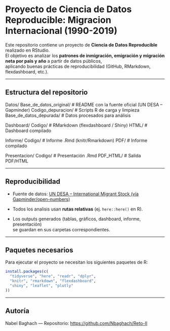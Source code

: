# Proyecto de Ciencia de Datos Reproducible: Migracion Internacional (1990-2019)

Este repositorio contiene un proyecto de **Ciencia de Datos Reproducible** realizado en RStudio.  
El objetivo es analizar los **patrones de inmigración, emigración y migración neta por pais y año** a partir de datos públicos,  
aplicando buenas prácticas de reproducibilidad (GitHub, RMarkdown, flexdashboard, etc.).

---

##  Estructura del repositorio

Datos/
  Base_de_datos_original/    # README con la fuente oficial (UN DESA – Gapminder)
  Codigo_depuracion/         # Scripts R de carga y limpieza
  Base_de_datos_depurada/    # Datos procesados para análisis

Dashboard/
  Codigo/                    # RMarkdown (flexdashboard / Shiny)
  HTML/                      # Dashboard compilado

Informe/
  Codigo/                    # Informe .Rmd (knitr/Rmarkdown)
  PDF/                       # Informe compilado

Presentacion/
  Codigo/                    # Presentación .Rmd
  PDF_HTML/                  # Salida PDF/HTML

---

##  Reproducibilidad

- Fuente de datos: [UN DESA – International Migrant Stock (vía Gapminder/open-numbers)](https://github.com/open-numbers/ddf--unpop--international_migrant_stock)

- Todos los analisis usan **rutas relativas** (ej. `here::here()` en R).  

- Los outputs generados (tablas, gráficos, dashboard, informe, presentación)  
  se guardan en sus carpetas correspondientes.  

---

##  Paquetes necesarios

Para ejecutar el proyecto se necesitan los siguientes paquetes de R:

```r
install.packages(c(
  "tidyverse", "here", "readr", "dplyr", 
  "knitr", "rmarkdown", "flexdashboard", 
  "shiny", "leaflet", "plotly"
))
```

---

##  Autoría

Nabel Baghach — Repositorio: https://github.com/Nbaghach/Reto-II
